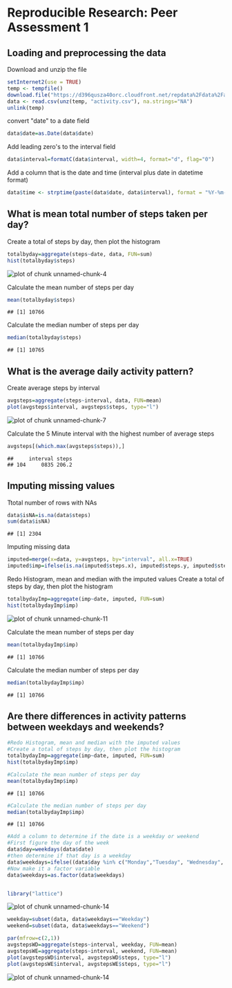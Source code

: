 # Reproducible Research: Peer Assessment 1

## Loading and preprocessing the data

Download and unzip the file

```r
setInternet2(use = TRUE)
temp <- tempfile()
download.file("https://d396qusza40orc.cloudfront.net/repdata%2Fdata%2Factivity.zip",temp)
data <- read.csv(unz(temp, "activity.csv"), na.strings="NA")
unlink(temp)
```

convert "date" to a date field

```r
data$date=as.Date(data$date)
```

Add leading zero's to the interval field

```r
data$interval=formatC(data$interval, width=4, format="d", flag="0")
```

Add a column that is the date and time (interval plus date in datetime format)

```r
data$time <- strptime(paste(data$date, data$interval), format = "%Y-%m-%d %H%M")
```

## What is mean total number of steps taken per day?

Create a total of steps by day, then plot the histogram

```r
totalbyday=aggregate(steps~date, data, FUN=sum)
hist(totalbyday$steps)
```

![plot of chunk unnamed-chunk-4](figure/unnamed-chunk-4.png) 

Calculate the mean number of steps per day

```r
mean(totalbyday$steps)
```

```
## [1] 10766
```

Calculate the median number of steps per day

```r
median(totalbyday$steps)
```

```
## [1] 10765
```

## What is the average daily activity pattern?
Create average steps by interval

```r
avgsteps=aggregate(steps~interval, data, FUN=mean)
plot(avgsteps$interval, avgsteps$steps, type="l")
```

![plot of chunk unnamed-chunk-7](figure/unnamed-chunk-7.png) 

Calculate the 5 Minute interval with the highest number of average steps

```r
avgsteps[(which.max(avgsteps$steps)),]
```

```
##     interval steps
## 104     0835 206.2
```


## Imputing missing values
Ttotal number of rows with NAs

```r
data$isNA=is.na(data$steps)
sum(data$isNA)
```

```
## [1] 2304
```

Imputing missing data

```r
imputed=merge(x=data, y=avgsteps, by="interval", all.x=TRUE)
imputed$imp=ifelse(is.na(imputed$steps.x), imputed$steps.y, imputed$steps.x)
```

Redo Histogram, mean and median with the imputed values
Create a total of steps by day, then plot the histogram

```r
totalbydayImp=aggregate(imp~date, imputed, FUN=sum)
hist(totalbydayImp$imp)
```

![plot of chunk unnamed-chunk-11](figure/unnamed-chunk-11.png) 

Calculate the mean number of steps per day

```r
mean(totalbydayImp$imp)
```

```
## [1] 10766
```

Calculate the median number of steps per day

```r
median(totalbydayImp$imp)
```

```
## [1] 10766
```


## Are there differences in activity patterns between weekdays and weekends?

```r
#Redo Histogram, mean and median with the imputed values
#Create a total of steps by day, then plot the histogram
totalbydayImp=aggregate(imp~date, imputed, FUN=sum)
hist(totalbydayImp$imp)

#Calculate the mean number of steps per day
mean(totalbydayImp$imp)
```

```
## [1] 10766
```

```r
#Calculate the median number of steps per day
median(totalbydayImp$imp)
```

```
## [1] 10766
```

```r
#Add a column to determine if the date is a weekday or weekend
#First figure the day of the week
data$day=weekdays(data$date)
#then determine if that day is a weekday
data$weekdays=ifelse((data$day %in% c("Monday","Tuesday", "Wednesday", "Thursday", "Friday")),"Weekday", "Weekend")
#Now make it a factor variable
data$weekdays=as.factor(data$weekdays)


library("lattice")
```

![plot of chunk unnamed-chunk-14](figure/unnamed-chunk-141.png) 

```r
weekday=subset(data, data$weekdays=="Weekday")
weekend=subset(data, data$weekdays=="Weekend")

par(mfrow=c(2,1))
avgstepsWD=aggregate(steps~interval, weekday, FUN=mean)
avgstepsWE=aggregate(steps~interval, weekend, FUN=mean)
plot(avgstepsWD$interval, avgstepsWD$steps, type="l")
plot(avgstepsWE$interval, avgstepsWE$steps, type="l")
```

![plot of chunk unnamed-chunk-14](figure/unnamed-chunk-142.png) 
